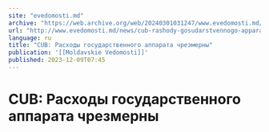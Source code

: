 ```yaml
---
site: "evedomosti.md"
archive: "https://web.archive.org/web/20240301031247/www.evedomosti.md/news/cub-rashody-gosudarstvennogo-apparata-chrezmerny"
url: "http://www.evedomosti.md/news/cub-rashody-gosudarstvennogo-apparata-chrezmerny"
language: ru
title: "CUB: Расходы государственного аппарата чрезмерны"
publication: '[[Moldavskie Vedomosti]]'
published: 2023-12-09T07:45
---
```


# CUB: Расходы государственного аппарата чрезмерны

